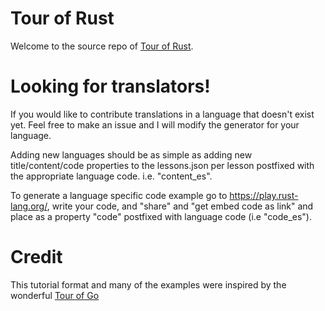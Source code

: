 # Tour of Rust

Welcome to the source repo of [Tour of Rust](https://richardanaya.github.io/tour_of_rust/).

# Looking for translators!

If you would like to contribute translations in a language that doesn't exist yet.  Feel free to make an issue and I will modify the generator for your language.

Adding new languages should be as simple as adding new title/content/code properties to the lessons.json per lesson postfixed with the appropriate language code. i.e. "content_es".

To generate a language specific code example go to https://play.rust-lang.org/, write your code, and "share" and "get embed code as link" and place as a property "code" postfixed with language code (i.e "code_es").

# Credit

This tutorial format and many of the examples were inspired by the wonderful [Tour of Go](https://tour.golang.org/)
